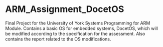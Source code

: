 # ARM_Assignment_DocetOS

Final Project for the University of York Systems Programming for ARM Module.
Contains a basic OS for embedded systems, DocetOS, which will be modified according to the specification for the assessment.
Also contains the report related to the OS modifications.
